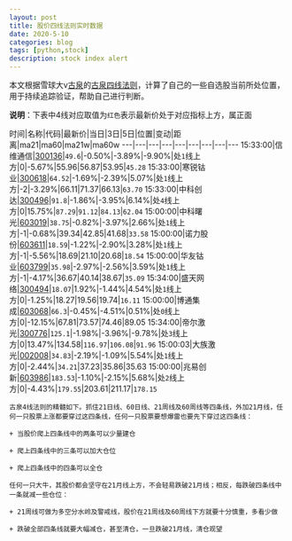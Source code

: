 ```yaml
---
layout: post
title: 股价四线法则实时数据
date: 2020-5-10
categories: blog
tags: [python,stock]
description: stock index alert
---
```



本文根据雪球大v[古泉](https://xueqiu.com/u/7148646888)的[古泉四线法则](https://xueqiu.com/7148646888/130498192)，计算了自己的一些自选股当前所处位置，用于持续追踪验证，帮助自己进行判断。

**说明**：下表中4线对应取值为`红色`表示最新价处于对应指标上方，属正面

时间|名称|代码|最新价|当日|3日|5日|位置|变动|距离|ma21|ma60|ma21w|ma60w
---|---|---|---|---|---|---|---|---
15:33:00|信维通信|[300136](https://xueqiu.com/S/SZ300136)|`49.6`|-0.50%|-3.89%|-9.90%|处`1`线上方|0|-5.67%|55.96|56.87|53.95|`45.28`
15:33:00|寒锐钴业|[300618](https://xueqiu.com/S/SZ300618)|`64.52`|-1.69%|-2.39%|5.07%|处`1`线上方|-2|-3.29%|66.11|71.37|66.13|`63.70`
15:33:00|中科创达|[300496](https://xueqiu.com/S/SZ300496)|`91.8`|-1.86%|-3.95%|6.14%|处`4`线上方|0|15.75%|`87.29`|`91.12`|`84.13`|`62.04`
15:00:00|中科曙光|[603019](https://xueqiu.com/S/SH603019)|`38.75`|-0.82%|-3.97%|2.66%|处`1`线上方|-1|-0.68%|39.34|42.85|41.68|`33.58`
15:00:00|诺力股份|[603611](https://xueqiu.com/S/SH603611)|`18.59`|-1.22%|-2.90%|3.28%|处`1`线上方|-1|-5.56%|18.69|21.10|20.68|`18.54`
15:00:00|华友钴业|[603799](https://xueqiu.com/S/SH603799)|`35.98`|-2.97%|-2.56%|3.59%|处`1`线上方|-1|-4.17%|36.67|40.14|38.67|`35.09`
15:34:00|盛天网络|[300494](https://xueqiu.com/S/SZ300494)|`18.07`|1.92%|-1.44%|4.54%|处`1`线上方|0|-1.25%|18.27|19.56|19.74|`16.11`
15:00:00|博通集成|[603068](https://xueqiu.com/S/SH603068)|`66.3`|-0.45%|-4.51%|0.51%|处`0`线上方|0|-12.15%|67.81|73.57|74.46|89.05
15:34:00|帝尔激光|[300776](https://xueqiu.com/S/SZ300776)|`125.1`|-1.98%|-3.96%|-9.78%|处`3`线上方|0|13.47%|134.58|`116.97`|`106.08`|`91.96`
15:00:03|大族激光|[002008](https://xueqiu.com/S/SZ002008)|`34.83`|-2.19%|-1.09%|5.54%|处`1`线上方|0|-2.44%|`34.21`|37.23|35.86|35.63
15:00:00|兆易创新|[603986](https://xueqiu.com/S/SH603986)|`183.53`|-1.10%|-2.15%|5.68%|处`2`线上方|0|-4.43%|`179.55`|203.61|211.17|`178.15`

```
古泉4线法则的精髓如下。抓住21日线、60日线、21周线及60周线等四条线，外加21月线，任何一只股票上涨都要穿过这四条线，任何一只股票要想爆雷也要先下穿过这四条线：

+ 当股价爬上四条线中的两条可以少量建仓

+ 爬上四条线中的三条可以加大仓位

+ 爬上四条线中的四条可以全仓

任何一只大牛，其股价都会坚守在21月线上方，不会轻易跌破21月线；相反，每跌破四条线中一条就减一些仓位：

+ 21周线可做为多空分水岭及警戒线，股价在21周线及60周线下方就要十分慎重，多看少做

+ 跌破全部四条线就要大幅减仓，甚至清仓，一旦跌破21月线，清仓观望
```